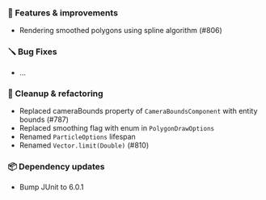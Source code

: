 ### 🚀 Features & improvements

- Rendering smoothed polygons using spline algorithm (#806)

### 🪛 Bug Fixes

- ...

### 🧽 Cleanup & refactoring

- Replaced cameraBounds property of `CameraBoundsComponent` with entity bounds (#787)
- Replaced smoothing flag with enum in `PolygonDrawOptions`
- Renamed `ParticleOptions` lifespan
- Renamed `Vector.limit(Double)` (#810)

### 📦 Dependency updates

- Bump JUnit to 6.0.1